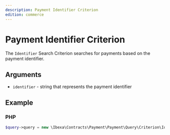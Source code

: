 ```yaml
---
description: Payment Identifier Criterion
edition: commerce
---
```


# Payment Identifier Criterion

The `Identifier` Search Criterion searches for payments based on the payment identifier.

## Arguments

- `identifier` - string that represents the payment identifier

## Example

### PHP

``` php
$query->query = new \Ibexa\Contracts\Payment\Payment\Query\Criterion\Identifier('f7578972-e7f4-4cae-85dc-a7c74610204e');
```
